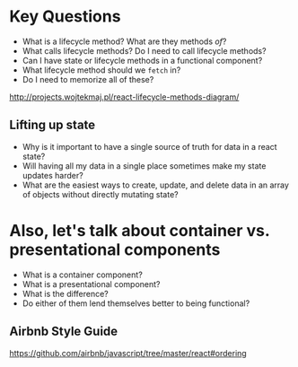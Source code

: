 # Key Questions
* What is a lifecycle method? What are they methods _of_?
* What calls lifecycle methods? Do I need to call lifecycle methods?
* Can I have state or lifecycle methods in a functional component?
* What lifecycle method should we `fetch` in?
* Do I need to memorize all of these?

http://projects.wojtekmaj.pl/react-lifecycle-methods-diagram/

## Lifting up state
* Why is it important to have a single source of truth for data in a react state?
* Will having all my data in a single place sometimes make my state updates harder?
* What are the easiest ways to create, update, and delete data in an array of objects without directly mutating state?

# Also, let's talk about container vs. presentational components
* What is a container component?
* What is a presentational component?
* What is the difference?
* Do either of them lend themselves better to being functional?

## Airbnb Style Guide
https://github.com/airbnb/javascript/tree/master/react#ordering